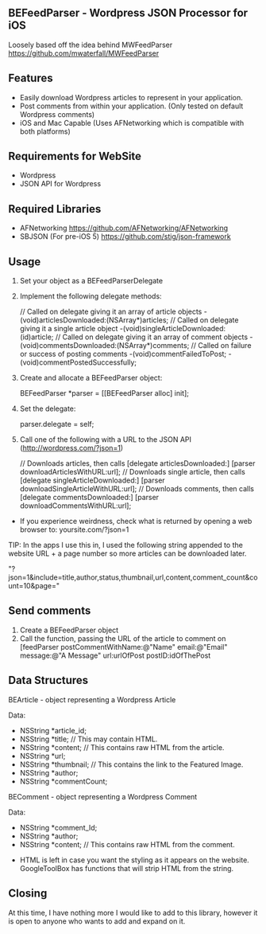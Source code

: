 ## BEFeedParser - Wordpress JSON Processor for iOS

Loosely based off the idea behind MWFeedParser
https://github.com/mwaterfall/MWFeedParser

## Features

* Easily download Wordpress articles to represent in your application.
* Post comments from within your application. (Only tested on default Wordpress comments)
* iOS and Mac Capable (Uses AFNetworking which is compatible with both platforms)

## Requirements for WebSite

* Wordpress
* JSON API for Wordpress


## Required Libraries

* AFNetworking
	https://github.com/AFNetworking/AFNetworking
* SBJSON (For pre-iOS 5)
	https://github.com/stig/json-framework


## Usage

1. Set your object as a BEFeedParserDelegate

2. Implement the following delegate methods:

	// Called on delegate giving it an array of article objects
	-(void)articlesDownloaded:(NSArray*)articles;
	// Called on delegate giving it a single article object
	-(void)singleArticleDownloaded:(id)article;
	// Called on delegate giving it an array of comment objects
	-(void)commentsDownloaded:(NSArray*)comments;
	// Called on failure or success of posting comments
	-(void)commentFailedToPost;
	-(void)commentPostedSuccessfully;

3. Create and allocate a BEFeedParser object:

	BEFeedParser *parser = [[BEFeedParser alloc] init];

4. Set the delegate:

	parser.delegate = self;

5. Call one of the following with a URL to the JSON API (http://wordpress.com/?json=1)

	// Downloads articles, then calls [delegate articlesDownloaded:]
	[parser downloadArticlesWithURL:url];
	// Downloads single article, then calls [delegate singleArticleDownloaded:]
	[parser downloadSingleArticleWithURL:url];
	// Downloads comments, then calls [delegate commentsDownloaded:]
	[parser downloadCommentsWithURL:url];
	
* If you experience weirdness, check what is returned by opening a web browser to: yoursite.com/?json=1

TIP: In the apps I use this in, I used the following string appended to the website URL + a page number so more articles can be downloaded later.

"?json=1&include=title,author,status,thumbnail,url,content,comment_count&count=10&page="

## Send comments

1. Create a BEFeedParser object
2. Call the function, passing the URL of the article to comment on
	[feedParser postCommentWithName:@"Name" email:@"Email" message:@"A Message" url:urlOfPost postID:idOfThePost


## Data Structures

BEArticle - object representing a Wordpress Article

Data:
- NSString *article_id;
- NSString *title;	// This may contain HTML.
- NSString *content;	// This contains raw HTML from the article.
- NSString *url;
- NSString *thumbnail;	// This contains the link to the Featured Image.
- NSString *author;
- NSString *commentCount;



BEComment - object representing a Wordpress Comment

Data:
- NSString *comment_Id;
- NSString *author;
- NSString *content;	// This contains raw HTML from the comment.

* HTML is left in case you want the styling as it appears on the website. GoogleToolBox has functions that will strip HTML from the string.

## Closing

At this time, I have nothing more I would like to add to this library, however it is open to anyone who wants to add and expand on it.
